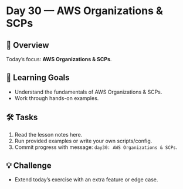 # Day 30 — AWS Organizations & SCPs

## 📖 Overview
Today’s focus: **AWS Organizations & SCPs**.

## 🎯 Learning Goals
- Understand the fundamentals of AWS Organizations & SCPs.
- Work through hands-on examples.

## 🛠️ Tasks
1. Read the lesson notes here.
2. Run provided examples or write your own scripts/config.
3. Commit progress with message: `day30: AWS Organizations & SCPs`.

## 💡 Challenge
- Extend today’s exercise with an extra feature or edge case.
